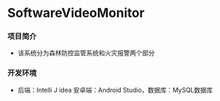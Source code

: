 # SoftwareVideoMonitor
### 项目简介
  - 该系统分为森林防控监管系统和火灾报警两个部分
 
### 开发环境
  - 后端：Intelli J idea 安卓端：Android Studio，数据库：MySQL数据库
